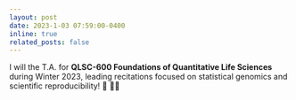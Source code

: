 ```yaml
---
layout: post
date: 2023-1-03 07:59:00-0400
inline: true
related_posts: false
---
```


I will the T.A. for **QLSC-600 Foundations of Quantitative Life Sciences** during Winter 2023, leading recitations focused on statistical genomics and scientific reproducibility! :dna: :scientist:
